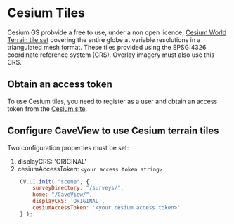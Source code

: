 # Cesium Tiles

Cesium GS probvide a free to use, under a non open licence, [Cesium World Terrain tile set](https://cesium.com/content/#cesium-world-terrain) covering the entire globe at variable resolutions in a triangulated mesh format. These tiles provided using the  EPSG:4326 coordinate reference system (CRS). Overlay imagery must also use this CRS.

## Obtain an access token

To use Cesium tiles, you need to register as a user and obtain an access token from the [Cesium site](https://cesium.com).

## Configure CaveView to use Cesium terrain tiles

Two configuration properties must be set:

1. displayCRS: 'ORIGINAL'
2. cesiumAccessToken: `<your access token string>`

```javascript
	CV.UI.init( "scene", {
		surveyDirectory: "/surveys/",
		home: "/CaveView/",
		displayCRS: 'ORIGINAL',
		cesiumAccessToken: '<your cesium access token>'
	} );
```
